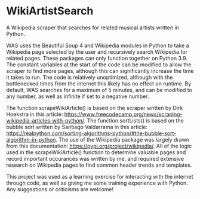 # WikiArtistSearch
A Wikipedia scraper that searches for related musical artists written in Python.

WAS uses the Beautiful Soup 4 and Wikipedia modules in Python to take a Wikipedia page selected by the user and recursively search Wikipedia for related pages.
These packages can only function together on Python 3.9.
The constant variables at the start of the code can be modified to allow the scraper to find more pages, although this can significantly increase the time it takes to run.
The code is relatively unoptimized, although with the bottlenecked times from the internet this likely has no effect on runtime.
By default, WAS searches for a maximum of 5 minutes, and can be modified to any number, as well as infinite if set to a negative number.

The function scrapeWikiArticle() is based on the scraper written by Dirk Hoekstra in this article: https://www.freecodecamp.org/news/scraping-wikipedia-articles-with-python/.
The function sortLists() is based on the bubble sort written by Santiago Valdarrama in this article: https://realpython.com/sorting-algorithms-python/#the-bubble-sort-algorithm-in-python.
The use of the Wikipedia package was largely drawn from this documentation: https://pypi.org/project/wikipedia/.
All of the logic used in the scrapeWikiArticle() function to determine valuable pages and record important occurances was written by me, and required extensive research on Wikipedia pages to find common header trends and templates.

This project was used as a learning exercise for interacting with the internet through code, as well as giving me some training experience with Python.
Any suggestions or criticisms are welcome!
